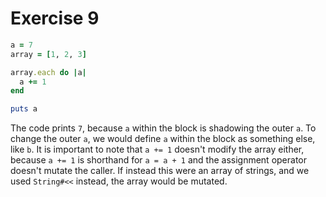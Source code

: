 # Exercise 9

```ruby
a = 7
array = [1, 2, 3]

array.each do |a|
  a += 1
end

puts a
```

The code prints `7`, because `a` within the block is shadowing the outer `a`.
To change the outer `a`, we would define `a` within the block as something else, like `b`.
It is important to note that `a += 1` doesn't modify the array either, because `a += 1` is shorthand for `a = a + 1` and the assignment operator doesn't mutate the caller.
If instead this were an array of strings, and we used `String#<<` instead, the array would be mutated.
